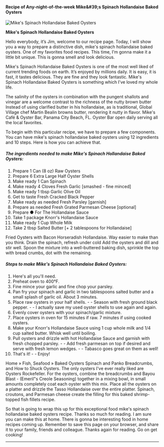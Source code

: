             

#### Recipe of Any-night-of-the-week Mike&amp;#39;s Spinach Hollandaise Baked Oysters

![Mike's Spinach Hollandaise Baked Oysters](https://img-global.cpcdn.com/recipes/f98939ff28e9b456/751x532cq70/mikes-spinach-hollandaise-baked-oysters-recipe-main-photo.jpg)

**Mike's Spinach Hollandaise Baked Oysters**

Hello everybody, it’s Jim, welcome to our recipe page. Today, I will show you a way to prepare a distinctive dish, mike's spinach hollandaise baked oysters. One of my favorites food recipes. This time, I’m gonna make it a little bit unique. This is gonna smell and look delicious.

Mike's Spinach Hollandaise Baked Oysters is one of the most well liked of current trending foods on earth. It’s enjoyed by millions daily. It is easy, it is fast, it tastes delicious. They are fine and they look fantastic. Mike's Spinach Hollandaise Baked Oysters is something which I’ve loved my whole life.

The salinity of the oysters in combination with the pungent shallots and vinegar are a welcome contrast to the richness of the nutty brown butter Instead of using clarified butter in his hollandaise, as is traditional, Global Village chef Martin Bealin browns butter, rendering it nutty in flavor. Mike's Café & Oyster Bar, Panama City Beach, FL. Oyster Bar open daily serving all the local favorites.

To begin with this particular recipe, we have to prepare a few components. You can have mike's spinach hollandaise baked oysters using 12 ingredients and 10 steps. Here is how you can achieve that.

##### The ingredients needed to make Mike's Spinach Hollandaise Baked Oysters:

1.  Prepare 1 Can (8 oz) Raw Oysters
2.  Prepare 6 Extra Large Half Oyster Shells
3.  Make ready 1 Can Spinach
4.  Make ready 4 Cloves Fresh Garlic \[smashed - fine minced\]
5.  Make ready 1 tbsp Garlic Olive Oil
6.  Get to taste Fresh Cracked Black Pepper
7.  Make ready as needed Fresh Parsley \[garnish\]
8.  Prepare as needed Fresh Grated Parmesan Cheese \[optional\]
9.  Prepare ● For The Hollandaise Sauce
10.  Take 1 package Knorr's Hollandaise Sauce
11.  Make ready 1 Cup Whole Milk
12.  Take 2 tbsp Salted Butter \[+ 2 tablespoons for Hollandaise\]

Fried Oysters with Bacon Horseradish Hollandaise. Way easier to make than you think. Drain the spinach, refresh under cold Add the oysters and dill and stir well. Spoon the mixture into a well-buttered baking dish, sprinkle the top with bread crumbs, dot with the remaining.

##### Steps to make Mike's Spinach Hollandaise Baked Oysters:

1.  Here's all you'll need.
2.  Preheat oven to 400°F.
3.  Fine mince your garlic and fine chop your parsley.
4.  Pan fry your spinach and garlic in two tablespoons salted butter and a small splash of garlic oil. About 3 minutes.
5.  Place raw oysters in your half shells. - - Season with fresh ground black pepper. - - I actually save my used oyster shells to use again and again.
6.  Evenly cover oysters with your spinach/garlic mixture.
7.  Place oysters in oven for 15 minutes if raw. 7 minutes if using cooked oysters.
8.  Make your Knorr's Hollandaise Sauce using 1 cup whole milk and 1/4 cup salted butter. Whisk well until boiling.
9.  Pull oysters and drizzle with hot Hollandaise Sauce and garnish with fresh chopped parsley. - - Add fresh parmesan on top if desired and serve with fresh lemon wedges. - - Tabasco goes great on them as well!
10.  That's it! - - Enjoy!

Home » Fish, Seafood » Baked Oysters Spinach and Panko Breadcrumbs, and How to Shuck Oysters. The only oysters I've ever really liked are Oysters Rockefeller. For the oysters, combine the breadcrumbs and Bayou Blast - (Emeril"s Creole Seasoning) together in a mixing bowl, in small amounts completely coat each oyster with this mix. Place all the oysters on a platter and drizzle the Tasso Hollandaise over the entire platter. Spinach, croutons, and Parmesan cheese create the filling for this baked shrimp-topped fish fillets recipe.

So that is going to wrap this up for this exceptional food mike's spinach hollandaise baked oysters recipe. Thanks so much for reading. I am sure you can make this at home. There is gonna be interesting food in home recipes coming up. Remember to save this page on your browser, and share it to your family, friends and colleague. Thanks again for reading. Go on get cooking!

* * *